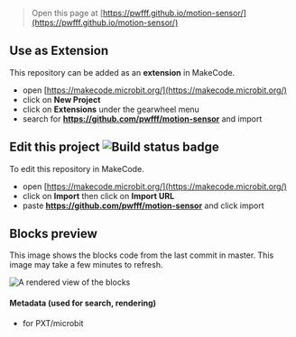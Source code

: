 
> Open this page at [https://pwfff.github.io/motion-sensor/](https://pwfff.github.io/motion-sensor/)

## Use as Extension

This repository can be added as an **extension** in MakeCode.

* open [https://makecode.microbit.org/](https://makecode.microbit.org/)
* click on **New Project**
* click on **Extensions** under the gearwheel menu
* search for **https://github.com/pwfff/motion-sensor** and import

## Edit this project ![Build status badge](https://github.com/pwfff/motion-sensor/workflows/MakeCode/badge.svg)

To edit this repository in MakeCode.

* open [https://makecode.microbit.org/](https://makecode.microbit.org/)
* click on **Import** then click on **Import URL**
* paste **https://github.com/pwfff/motion-sensor** and click import

## Blocks preview

This image shows the blocks code from the last commit in master.
This image may take a few minutes to refresh.

![A rendered view of the blocks](https://github.com/pwfff/motion-sensor/raw/master/.github/makecode/blocks.png)

#### Metadata (used for search, rendering)

* for PXT/microbit
<script src="https://makecode.com/gh-pages-embed.js"></script><script>makeCodeRender("{{ site.makecode.home_url }}", "{{ site.github.owner_name }}/{{ site.github.repository_name }}");</script>

